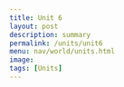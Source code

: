 ```yaml
---
title: Unit 6
layout: post
description: summary
permalink: /units/unit6
menu: nav/world/units.html
image: 
tags: [Units]
---
```



